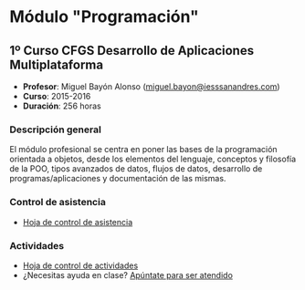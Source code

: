 # Módulo "Programación"
## 1º Curso CFGS Desarrollo de Aplicaciones Multiplataforma

* __Profesor__: Miguel Bayón Alonso (miguel.bayon@iesssanandres.com)
* __Curso__: 2015-2016
* __Duración__: 256 horas

### Descripción general

El módulo profesional se centra en poner las bases de la programación orientada a objetos, desde los elementos del lenguaje, conceptos y filosofía de la POO, tipos avanzados de datos, flujos de datos, desarrollo de programas/aplicaciones y documentación de las mismas.

### Control de asistencia

* [Hoja de control de asistencia](https://drive.google.com/open?id=1aXzEQ7fkdCSSEOiP2W2GFWTGqHiAGVzKt5bL-hj5XXI)

### Actividades

* [Hoja de control de actividades](https://drive.google.com/open?id=1jFbR2l4ZehXFtvJEhce4akKwAt7gZjiMLhu-nRZga9A)
* ¿Necesitas ayuda en clase? [Apúntate para ser atendido](https://docs.google.com/a/iessanandres.com/forms/d/1nYtDnSN8kW8iAauDYCYdmwi1ifxKd4A41xWdloL1brc/viewform)
